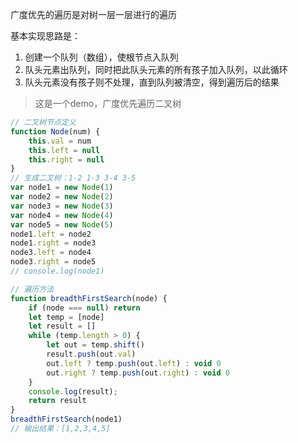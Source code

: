 广度优先的遍历是对树一层一层进行的遍历

基本实现思路是：
1. 创建一个队列（数组），使根节点入队列
2. 队头元素出队列，同时把此队头元素的所有孩子加入队列，以此循环
3. 队头元素没有孩子则不处理，直到队列被清空，得到遍历后的结果

> 这是一个demo，广度优先遍历二叉树
``` javascript
// 二叉树节点定义
function Node(num) {
    this.val = num
    this.left = null
    this.right = null
}
// 生成二叉树：1-2 1-3 3-4 3-5
var node1 = new Node(1)
var node2 = new Node(2)
var node3 = new Node(3)
var node4 = new Node(4)
var node5 = new Node(5)
node1.left = node2
node1.right = node3
node3.left = node4
node3.right = node5
// console.log(node1)

// 遍历方法
function breadthFirstSearch(node) {
    if (node === null) return
    let temp = [node]
    let result = []
    while (temp.length > 0) {
        let out = temp.shift()
        result.push(out.val)
        out.left ? temp.push(out.left) : void 0
        out.right ? temp.push(out.right) : void 0
    }
    console.log(result);
    return result
}
breadthFirstSearch(node1)
// 输出结果：[1,2,3,4,5]
```